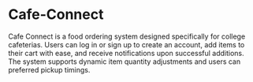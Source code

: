 # Cafe-Connect
Cafe Connect is a food ordering system designed specifically for college cafeterias. Users can log in or sign up to create an account, add items to their cart with ease, and receive notifications upon successful additions. The system supports dynamic item quantity adjustments and users can preferred pickup timings. 
